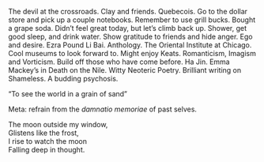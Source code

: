 The devil at the crossroads. Clay and friends. Quebecois. Go to the dollar store and pick up a couple notebooks. Remember to use grill bucks. Bought a grape soda. Didn’t feel great today, but let’s climb back up. Shower, get good sleep, and drink water. Show gratitude to friends and hide anger. Ego and desire. Ezra Pound Li Bai. Anthology. The Oriental Institute at Chicago. Cool museums to look forward to. Might enjoy Keats. Romanticism, Imagism and Vorticism. Build off those who have come before. Ha Jin. Emma Mackey’s in Death on the Nile. Witty Neoteric Poetry. Brilliant writing on Shameless. A budding psychosis. 

“To see the world in a grain of sand”

Meta: refrain from the *damnatio memoriae* of past selves. 

The moon outside my window,  
Glistens like the frost,  
I rise to watch the moon  
Falling deep in thought.
